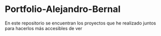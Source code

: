 # Portfolio-Alejandro-Bernal
En este repositorio se encuentran los proyectos que he realizado juntos para hacerlos más accesibles de ver
